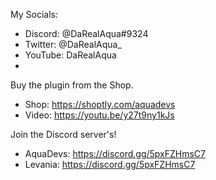 My Socials:
- Discord: @DaRealAqua#9324
- Twitter: @DaRealAqua_
- YouTube: DaRealAqua
- 
Buy the plugin from the Shop.
- Shop: https://shoptly.com/aquadevs
- Video: https://youtu.be/y27t9ny1kJs

Join the Discord server's!
- AquaDevs: https://discord.gg/5pxFZHmsC7
- Levania: https://discord.gg/5pxFZHmsC7
